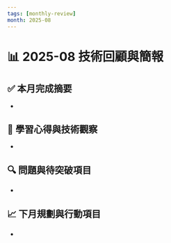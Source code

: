 ```yaml
---
tags: [monthly-review]
month: 2025-08
---
```


# 📊 2025-08 技術回顧與簡報

## ✅ 本月完成摘要

- 

## 🧠 學習心得與技術觀察

- 

## 🔍 問題與待突破項目

- 

## 📈 下月規劃與行動項目

- 
